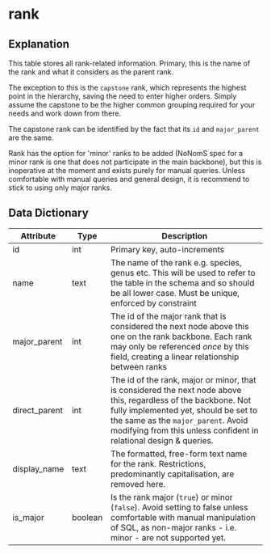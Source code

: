 # rank

## Explanation

This table stores all rank-related information. Primary, this is the name of the rank and what it considers as the parent rank.

The exception to this is the `capstone` rank, which represents the highest point in the hierarchy, saving the need to enter higher orders. Simply assume the capstone to be the higher common grouping required for your needs and work down from there.

The capstone rank can be identified by the fact that its `id` and `major_parent` are the same.

Rank has the option for 'minor' ranks to be added (NoNomS spec for a minor rank is one that does not participate in the main backbone), but this is inoperative at the moment and exists purely for manual queries. Unless comfortable with manual queries and general design, it is recommend to stick to using only major ranks.

## Data Dictionary
|Attribute|Type|Description|
|---------|----|------------
|id|int|Primary key, auto-increments|
|name|text|The name of the rank e.g. species, genus etc. This will be used to refer to the table in the schema and so should be all lower case. Must be unique, enforced by constraint|
major_parent|int|The id of the major rank that is considered the next node above this one on the rank backbone. Each rank may only be referenced *once* by this field, creating a linear relationship between ranks|
|direct_parent|int|The id of the rank, major or minor, that is considered the next node above this, regardless of the backbone. Not fully implemented yet, should be set to the same as the `major_parent`. Avoid modifying from this unless confident in relational design & queries.|
|display_name|text|The formatted, free-form text name for the rank. Restrictions, predominantly capitalisation, are removed here.|
|is_major|boolean|Is the rank major (`true`) or minor (`false`). Avoid setting to false unless comfortable with manual manipulation of SQL, as non-major ranks - i.e. minor - are not supported yet.